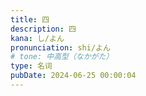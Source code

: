 ```yaml
---
title: 四
description: 四
kana: し/よん
pronunciation: shi/よん
# tone: 中高型（なかがた）
type: 名词
pubDate: 2024-06-25 00:00:04
---
```

